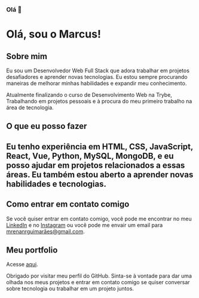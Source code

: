 ### Olá 👋

<h1>Olá, sou o Marcus!</h1>

<h2>Sobre mim</h2>

Eu sou um Desenvolvedor Web Full Stack que adora trabalhar em projetos desafiadores e aprender novas tecnologias. Eu estou sempre procurando maneiras de melhorar minhas habilidades e expandir meu conhecimento.

Atualmente finalizando o curso de Desenvolvimento Web na Trybe, Trabalhando em projetos pessoais e à procura do meu primeiro trabalho na área de tecnologia.

<h2>O que eu posso fazer<h2>
  
Eu tenho experiência em HTML, CSS, JavaScript, React, Vue, Python, MySQL, MongoDB, e eu posso ajudar em projetos relacionados a essas áreas. Eu também estou aberto a aprender novas habilidades e tecnologias.

<h2>Como entrar em contato comigo</h2>
  
Se você quiser entrar em contato comigo, você pode me encontrar no meu <a href='https://www.linkedin.com/in/marcus-guimarães-30059b235/'>LinkedIn</a> e no <a href='https://www.instagram.com/marcola_la/'>Instagram</a> ou você pode me envair um email para mrenanrguimarães@gmail.com.

<h2>Meu portfolio</h2>
Acesse  <a href='marcus-guimaraes-portfolio.vercel.app'>aqui</a>.
  
<br/>

Obrigado por visitar meu perfil do GitHub. Sinta-se à vontade para dar uma olhada nos meus projetos e entrar em contato comigo se quiser conversar sobre tecnologia ou trabalhar em um projeto juntos.
